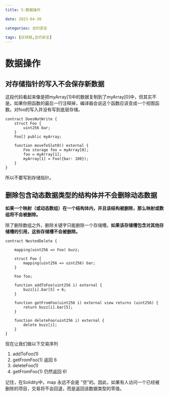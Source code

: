 ```yaml
---
title: 5-数据操作

date: 2023-04-30	

categories: 合约安全	

tags: [区块链,合约安全]
---	
```


# 数据操作

## 对存储指针的写入不会保存新数据

这段代码看起来像是把myArray[1]中的数据复制到了myArray[0]中，但其实不是。如果你把函数的最后一行注释掉，编译器会说这个函数应该变成一个视图函数。对foo的写入并没有写到底层存储。

```solidity
contract DoesNotWrite {
    struct Foo {
        uint256 bar;
    }
    Foo[] public myArray;

    function moveToSlot0() external {
        Foo storage foo = myArray[0];
        foo = myArray[1]; 
        myArray[1] = Foo({bar: 100});
    }
}
```

所以不要写到存储指针。

## 删除包含动态数据类型的结构体并不会删除动态数据

**如果一个映射（或动态数组）在一个结构体内，并且该结构被删除，那么映射或数组将不会被删除。**

除了删除数组之外，删除关键字只能删除一个存储槽。**如果该存储槽包含对其他存储槽的引用，这些存储槽不会被删除。**

```solidity
contract NestedDelete {

    mapping(uint256 => Foo) buzz;

    struct Foo {
        mapping(uint256 => uint256) bar;
    }

    Foo foo;

    function addToFoo(uint256 i) external {
        buzz[i].bar[5] = 6;
    }

    function getFromFoo(uint256 i) external view returns (uint256) {
        return buzz[i].bar[5];
    }

    function deleteFoo(uint256 i) external {
        delete buzz[i];
    }
}
```

现在让我们做以下交易序列

1. addToFoo(1)
2. getFromFoo(1) 返回 6
3. deleteFoo(1)
4. getFromFoo(1) 仍然返回 6!

记住，在Solidity中，map 永远不会是 "空"的。因此，如果有人访问一个已经被删除的项目，交易将不会回退，而是返回该数据类型的零值。